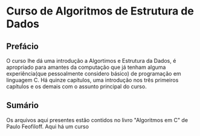 # Curso de Algoritmos de Estrutura de Dados
## Prefácio
O curso lhe dá uma introdução a Algortimos e Estrutura da Dados, é apropriado para amantes da computação que já tenham alguma experiência(que pessoalmente considero básico) de programação em linguagem C. Há quinze capítulos, uma introdução nos três primeiros capítulos e os demais com o assunto principal do curso.

## Sumário
Os arquivos aqui presentes estão contidos no livro "Algoritmos em C" de Paulo Feofiloff.
Aqui há um curso 

